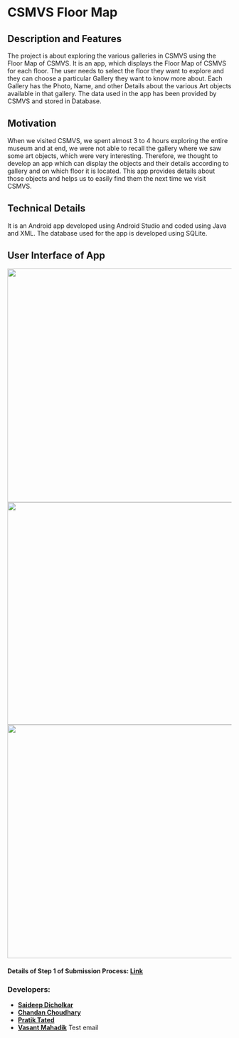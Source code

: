 # CSMVS Floor Map

## Description and Features
The project is about exploring the various galleries in CSMVS using the Floor Map of CSMVS. It is an app, which displays the Floor Map of CSMVS for each floor. The user needs to select the floor they want to explore and they can choose a particular Gallery they want to know more about. Each Gallery has the Photo, Name, and other Details about the various Art objects available in that gallery. The data used in the app has been provided by CSMVS and stored in Database.

## Motivation
When we visited CSMVS, we spent almost 3 to 4 hours exploring the entire museum and at end, we were not able to recall the gallery where we saw some art objects, which were very interesting. Therefore, we thought to develop an app which can display the objects and their details according to gallery and on which floor it is located. This app provides details about those objects and helps us to easily find them the next time we visit CSMVS.

## Technical Details 
It is an Android app developed using Android Studio and coded using Java and XML. The database used for the app is developed using SQLite.

## User Interface of App
<img src="https://user-images.githubusercontent.com/30663492/37558245-eee3894a-2a36-11e8-936f-e31325f36092.png" width="1280" height="525"/><img src="https://user-images.githubusercontent.com/30663492/37558281-6dd27130-2a37-11e8-8709-4db2e246f218.png" width="1280" height="500"/><img src="https://user-images.githubusercontent.com/30663492/37558424-e61f1a60-2a39-11e8-83cd-d6dfc45d7094.png" width="1280" height="525"/>

#### Details of Step 1 of Submission Process: [Link](https://drive.google.com/file/d/1lKqHoERh2GqtURpFUY2f__UkauvLK_rM/view?usp=sharing)

### Developers:
+ [__Saideep Dicholkar__](https://github.com/saideepd)
+ [__Chandan Choudhary__](https://github.com/chandan201998)
+ [__Pratik Tated__](https://www.linkedin.com/in/pratik-tated-765387134)
+ [__Vasant Mahadik__](https://www.linkedin.com/in/vasant-mahadik-b07257146)
Test email